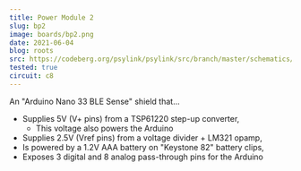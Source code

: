 ```yaml
---
title: Power Module 2
slug: bp2
image: boards/bp2.png
date: 2021-06-04
blog: roots
src: https://codeberg.org/psylink/psylink/src/branch/master/schematics/circuit8.kicad_pcb
tested: true
circuit: c8
---
```


An "Arduino Nano 33 BLE Sense" shield that...

- Supplies 5V (V+ pins) from a TSP61220 step-up converter,
    - This voltage also powers the Arduino
- Supplies 2.5V (Vref pins) from a voltage divider + LM321 opamp,
- Is powered by a 1.2V AAA battery on "Keystone 82" battery clips,
- Exposes 3 digital and 8 analog pass-through pins for the Arduino
